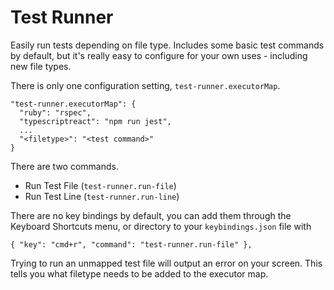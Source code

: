 # Test Runner

Easily run tests depending on file type. Includes some basic test commands by default, but it's really easy to configure for your own uses - including new file types.

There is only one configuration setting, `test-runner.executorMap`.

```
"test-runner.executorMap": {
  "ruby": "rspec",
  "typescriptreact": "npm run jest",
  ...
  "<filetype>": "<test command>"
}
```

There are two commands.
- Run Test File (`test-runner.run-file`)
- Run Test Line (`test-runner.run-line`)

There are no key bindings by default, you can add them through the Keyboard Shortcuts menu, or directory to your `keybindings.json` file with
```
{ "key": "cmd+r", "command": "test-runner.run-file" },
```

Trying to run an unmapped test file will output an error on your screen. This tells you what filetype needs to be added to the executor map.
